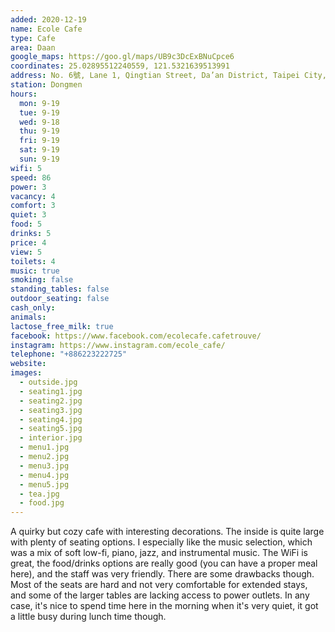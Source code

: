```yaml
---
added: 2020-12-19
name: Ecole Cafe
type: Cafe
area: Daan
google_maps: https://goo.gl/maps/UB9c3DcExBNuCpce6
coordinates: 25.02895512240559, 121.5321639513991
address: No. 6號, Lane 1, Qingtian Street, Da’an District, Taipei City, Taiwan 106
station: Dongmen
hours:
  mon: 9-19
  tue: 9-19
  wed: 9-18
  thu: 9-19
  fri: 9-19
  sat: 9-19
  sun: 9-19
wifi: 5
speed: 86
power: 3
vacancy: 4
comfort: 3
quiet: 3
food: 5
drinks: 5
price: 4
view: 5
toilets: 4
music: true
smoking: false
standing_tables: false
outdoor_seating: false
cash_only: 
animals: 
lactose_free_milk: true
facebook: https://www.facebook.com/ecolecafe.cafetrouve/
instagram: https://www.instagram.com/ecole_cafe/
telephone: "+886223222725"
website: 
images:
  - outside.jpg
  - seating1.jpg
  - seating2.jpg
  - seating3.jpg
  - seating4.jpg
  - seating5.jpg
  - interior.jpg
  - menu1.jpg
  - menu2.jpg
  - menu3.jpg
  - menu4.jpg
  - menu5.jpg
  - tea.jpg
  - food.jpg
---
```


A quirky but cozy cafe with interesting decorations. The inside is quite large with plenty of seating options. I especially like the music selection, which was a mix of soft low-fi, piano, jazz, and instrumental music. The WiFi is great, the food/drinks options are really good (you can have a proper meal here), and the staff was very friendly. There are some drawbacks though. Most of the seats are hard and not very comfortable for extended stays, and some of the larger tables are lacking access to power outlets. In any case, it's nice to spend time here in the morning when it's very quiet, it got a little busy during lunch time though.